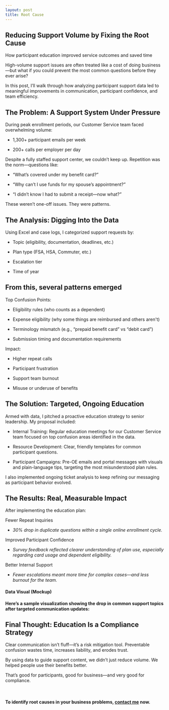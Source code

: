 ```yaml
---
layout: post
title: Root Cause
---
```


## Reducing Support Volume by Fixing the Root Cause

How participant education improved service outcomes and saved time

High-volume support issues are often treated like a cost of doing business—but what if you could prevent the most common questions before they ever arise?

In this post, I’ll walk through how analyzing participant support data led to meaningful improvements in communication, participant confidence, and team efficiency.

## The Problem: A Support System Under Pressure

During peak enrollment periods, our Customer Service team faced overwhelming volume:
 
* 1,300+ participant emails per week
 
* 200+ calls per employer per day
 
Despite a fully staffed support center, we couldn’t keep up. Repetition was the norm—questions like:

* “What’s covered under my benefit card?”
 
* “Why can’t I use funds for my spouse’s appointment?”
 
* “I didn’t know I had to submit a receipt—now what?”
 
These weren’t one-off issues. They were patterns.

## The Analysis: Digging Into the Data

Using Excel and case logs, I categorized support requests by:

* Topic (eligibility, documentation, deadlines, etc.)
 
* Plan type (FSA, HSA, Commuter, etc.)
 
* Escalation tier
 
* Time of year

## From this, several patterns emerged

Top Confusion Points:

* Eligibility rules (who counts as a dependent)

* Expense eligibility (why some things are reimbursed and others aren't)

* Terminology mismatch (e.g., “prepaid benefit card” vs “debit card”)

* Submission timing and documentation requirements
 
Impact:

* Higher repeat calls
 
* Participant frustration
 
* Support team burnout
 
* Misuse or underuse of benefits

## The Solution: Targeted, Ongoing Education

Armed with data, I pitched a proactive education strategy to senior leadership. My proposal included:
 
* Internal Training: Regular education meetings for our Customer Service team focused on top confusion areas identified in the data.
 
* Resource Development: Clear, friendly templates for common participant questions.
 
* Participant Campaigns: Pre-OE emails and portal messages with visuals and plain-language tips, targeting the most misunderstood plan rules.
 
I also implemented ongoing ticket analysis to keep refining our messaging as participant behavior evolved.

## The Results: Real, Measurable Impact

After implementing the education plan:

Fewer Repeat Inquiries
 
* *30% drop in duplicate questions within a single online enrollment cycle.*
 
Improved Participant Confidence

* *Survey feedback reflected clearer understanding of plan use, especially regarding card usage and dependent eligibility.*
 
Better Internal Support

* *Fewer escalations meant more time for complex cases—and less burnout for the team.*

#### Data Visual (Mockup)

#### Here’s a sample visualization showing the drop in common support topics after targeted communication updates:

## Final Thought: Education Is a Compliance Strategy

Clear communication isn’t fluff—it’s a risk mitigation tool. Preventable confusion wastes time, increases liability, and erodes trust.

By using data to guide support content, we didn’t just reduce volume. We helped people use their benefits better.

That’s good for participants, good for business—and very good for compliance.

<br>

#### To identify root causes in your business problems, [contact me](contact.md) now.

